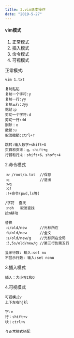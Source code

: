 ```yaml
---
title: 3.vim基本操作
date: "2019-5-27"
---
```


#### vim模式
1. 正常模式
2. 插入模式
3. 命令模式
4. 可视模式

正常模式:
```
vim 1.txt

复制黏贴
复制一个字符:y
复制一行:yy
复制三行:3yy
黏贴:p
剪切一个字符:d
剪切一行:dd
删除：x
撤销:u
取消撤销:ctrl+r

跳转:输入数字+shift+G
页首和页末：g，shift+g
行首和行末：shift+6，shoft+4
```

2.命令模式
```
:w /root/a.txt  //保存
:q              //退出
:wq
:q!
:!+命令(pwd,ls等)

/字符  查找
:noh   取消查找
按n移动

替换
:s/old/new      //光标所在
:%/old/new      //全文
:s/old/new/g    //光标所在全局
:3,5s/old/new/g //第三行到第五行

显示行数: 输入:set nu
不显示行数: 输入:set nonu
```

3.插入模式

```
插入：大小写I和O
```


4.可视模式

```
可视模式v
上下左右hjkl

字:v
行：shift+v
块：ctrl+v

与正常模式搭配
```






